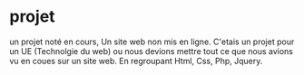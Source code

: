 # projet
un projet noté en cours, Un site web non mis en ligne. C'etais un projet pour un UE (Technolgie du web) ou nous devions
mettre tout ce que nous avions vu en coues sur un site web. En regroupant Html, Css, Php, Jquery.
